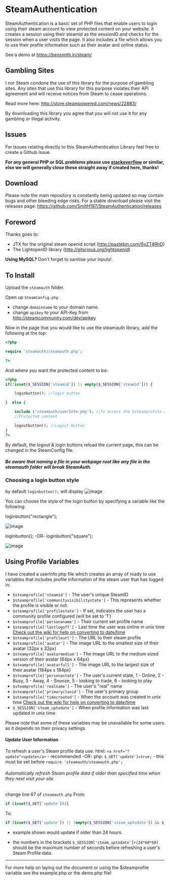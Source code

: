 # SteamAuthentication

SteamAuthentication is a basic set of PHP files that enable users to login using their steam account to view protected content on your website. it creates a session using their steamid as the sessionID and checks for the session when a user visits the page. It also includes a file which allows you to use their profile information such as their avatar and online status.

See a demo at https://bensmith.in/steam/

## Gambling Sites

I nor Steam condone the use of this library for the purpose of gambling sites. Any sites that use this library for this purpose violates their API agreement and will receive notices from Steam to cease operations.

Read more here:
http://store.steampowered.com/news/22883/

By downloading this library you agree that you will not use it for any gambling or illegal activity.

## Issues

For Issues relating directly to this SteamAuthentication Library feel free to create a Github Issue.

**For any general PHP or SQL problems please use [stackoverflow](http://stackoverflow.com/) or similar,
else we will generally close these straight away if created here, thanks!**

## Download

Please note the main repository is constantly being updated so may contain bugs and other bleeding edge risks. For a stable download please visit the releases page: https://github.com/SmItH197/SteamAuthentication/releases

## Foreword

Thanks goes to:
- JTX for the original steam openid script (http://pastebin.com/6vZT4RhD)
- The LightopenID library (http://gitorious.org/lightopenid)

**Using MySQL?** Don't forget to sanitise your inputs!

## To Install

Upload the `steamauth` folder.

Open up `SteamConfig.php` 
- change `domainname` to your domain name.
- change `apikey` to your API-Key from http://steamcommunity.com/dev/apikey


Now in the page that you would like to use the steamauth library, add the following at the top:

```php
<?php

require 'steamauth/steamauth.php';

?>
```
And where you want the protected content to be:
```php
<?php
if(!isset($_SESSION['steamid']) || empty($_SESSION['steamid'])) {

    loginbutton(); //login button

}  else {

    include ('steamauth/userInfo.php'); //To access the $steamprofile array
    //Protected content

    logoutbutton(); //Logout Button
}     
?>
```
By default, the logout & login buttons reload the current page, this can be changed in the SteamConfig file.

##### Be aware that naming a file in your webpage root like any file in the steamauth folder will break SteamAuth.

### Choosing a login button style

by default `loginbutton();` will display ![image](https://steamcommunity-a.akamaihd.net/public/images/signinthroughsteam/sits_02.png)

You can choose the style of the login button by specifying a variable like the following:

loginbutton("rectangle"); 

![image](https://steamcommunity-a.akamaihd.net/public/images/signinthroughsteam/sits_01.png)


loginbutton();
-OR-
loginbutton("square"); 

![image](https://steamcommunity-a.akamaihd.net/public/images/signinthroughsteam/sits_02.png)

    
## Using Profile Variables

I have created a userInfo.php file which creates an array of ready to use variables that includes profile information of the steam user that has logged in:

* `$steamprofile['steamid']` - The user's unique SteamID
* `$steamprofile['communityvisibilitystate']` - This represents whether the profile is visible or not.
* `$steamprofile['profilestate']` - If set, indicates the user has a community profile configured (will be set to '1')
* `$steamprofile['personaname']` - Their current set profile name
* `$steamprofile['lastlogoff']` - Last time the user was online in unix time [Check out the wiki for help on converting to date/time](https://github.com/SmItH197/SteamAuthentication/wiki/Converting-Unix-Time-Stamp)
* `$steamprofile['profileurl']` - The URL to their steam profile
* `$steamprofile['avatar']` - The image URL to the smallest size of their avatar (32px x 32px)
* `$steamprofile['avatarmedium']` - The image URL to the medium sized version of their avatar (64px x 64px)
* `$steamprofile['avatarfull']` - The image URL to the largest size of their avatar (184px x 184px)
* `$steamprofile['personastate']` - The user's current state, 1 - Online, 2 - Busy, 3 - Away, 4 - Snooze, 5 - looking to trade, 6 - looking to play
* `$steamprofile['realname']` - The user's "real" name
* `$steamprofile['primaryclanid']` - The user's primary group
* `$steamprofile['timecreated']` - When the account was created in unix time [Check out the wiki for help on converting to date/time](https://github.com/SmItH197/SteamAuthentication/wiki/Converting-Unix-Time-Stamp)
* `$_SESSION['steam_uptodate']` - When profile information was last updated in unix time

Please note that some of these variables may be unavailable for some users as it depends on their privacy settings. 

#### Update User Information

To refresh a user's Steam profile data use:
html: `<a href="?update">update</a>` - recommended
-OR-
php: `$_GET['update']=true;` - this must be set before `require 'steamauth/steamauth.php';`

###### Automatically refresh Steam profile data if older than specified time when they next visit your site

change line 67 of `steamauth.php` 
From:
```php
if (isset($_GET['update'])){ 
```
To:
```php
if (isset($_GET['update']) || !empty($_SESSION['steam_uptodate']) && $_SESSION['steam_uptodate']+(24*60*60) < time()){ 
```
- example shown would update if older than 24 hours.

- the numbers in the brackets `$_SESSION['steam_uptodate']+(24*60*60)` should be the maximum number of seconds before refreshing a user's Steam Profile data.

---

For more help on laying out the document or using the $steamprofile variable see the example.php or the demo.php file!
 
